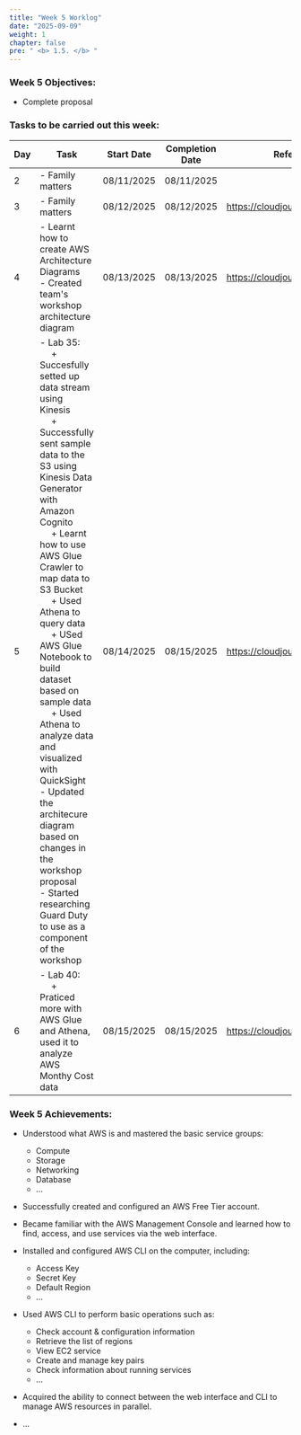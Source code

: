 ```yaml
---
title: "Week 5 Worklog"
date: "2025-09-09"
weight: 1
chapter: false
pre: " <b> 1.5. </b> "
---
```


### Week 5 Objectives:

* Complete proposal
### Tasks to be carried out this week:
| Day | Task                                                                                                                                                                                                   | Start Date | Completion Date | Reference Material                        |
| --- | ------------------------------------------------------------------------------------------------------------------------------------------------------------------------------------------------------ | ---------- | --------------- | ----------------------------------------- |
| 2   |- Family matters | 08/11/2025 | 08/11/2025      |
| 3   |- Family matters | 08/12/2025 | 08/12/2025      | <https://cloudjourney.awsstudygroup.com/> |
| 4   |- Learnt how to create AWS Architecture Diagrams <br> - Created team's workshop architecture diagram | 08/13/2025 | 08/13/2025      | <https://cloudjourney.awsstudygroup.com/> |
| 5   | - Lab 35: <br>&emsp; + Succesfully setted up data stream using Kinesis <br>&emsp; + Successfully sent sample data to the S3 using Kinesis Data Generator with Amazon Cognito <br>&emsp; + Learnt how to use AWS Glue Crawler to map data to S3 Bucket <br>&emsp; + Used Athena to query data  <br>&emsp; + USed AWS Glue Notebook to build dataset based on sample data <br>&emsp; + Used Athena to analyze data and visualized with QuickSight <br> - Updated the architecure diagram based on changes in the workshop proposal <br> - Started researching Guard Duty to use as a component of the workshop  | 08/14/2025 | 08/15/2025      | <https://cloudjourney.awsstudygroup.com/> |
| 6   |- Lab 40: <br>&emsp; + Praticed more with AWS Glue and Athena, used it to analyze AWS Monthy Cost data | 08/15/2025 | 08/15/2025      | <https://cloudjourney.awsstudygroup.com/> |


### Week 5 Achievements:

* Understood what AWS is and mastered the basic service groups: 
  * Compute
  * Storage
  * Networking 
  * Database
  * ...

* Successfully created and configured an AWS Free Tier account.

* Became familiar with the AWS Management Console and learned how to find, access, and use services via the web interface.

* Installed and configured AWS CLI on the computer, including:
  * Access Key
  * Secret Key
  * Default Region
  * ...

* Used AWS CLI to perform basic operations such as:

  * Check account & configuration information
  * Retrieve the list of regions
  * View EC2 service
  * Create and manage key pairs
  * Check information about running services
  * ...

* Acquired the ability to connect between the web interface and CLI to manage AWS resources in parallel.
* ...

